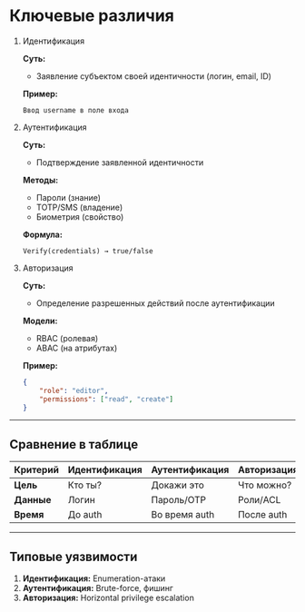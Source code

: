 # Ключевые различия

1. Идентификация

    **Суть:**

    - Заявление субъектом своей идентичности (логин, email, ID)

    **Пример:**

    ```plaintext
    Ввод username в поле входа
    ```

2. Аутентификация

    **Суть:**

    - Подтверждение заявленной идентичности

    **Методы:**

    - Пароли (знание)
    - TOTP/SMS (владение)
    - Биометрия (свойство)

    **Формула:**

    ```plaintext
    Verify(credentials) → true/false
    ```

3. Авторизация

    **Суть:**

    - Определение разрешенных действий после аутентификации

    **Модели:**

    - RBAC (ролевая)
    - ABAC (на атрибутах)

    **Пример:**

    ```json
    {
        "role": "editor",
        "permissions": ["read", "create"]
    }
    ```

---

## Сравнение в таблице

| Критерий   | Идентификация | Аутентификация | Авторизация |
| ---------- | ------------- | -------------- | ----------- |
| **Цель**   | Кто ты?       | Докажи это     | Что можно?  |
| **Данные** | Логин         | Пароль/OTP     | Роли/ACL    |
| **Время**  | До auth       | Во время auth  | После auth  |

---

## Типовые уязвимости

1. **Идентификация:** Enumeration-атаки
2. **Аутентификация:** Brute-force, фишинг
3. **Авторизация:** Horizontal privilege escalation

